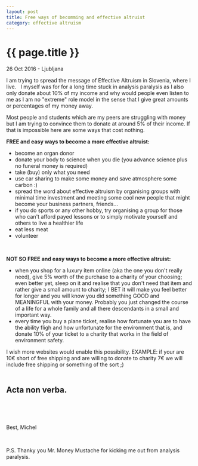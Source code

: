```yaml
---
layout: post
title: Free ways of becomming and effective altruist
category: effective altruism
---
```


{{ page.title }}
================

<p class="meta">26 Oct 2016 - Ljubljana</p>

I am trying to spread the message of Effective Altruism in Slovenia, where I live. 
&nbsp;
I myself was for for a long time stuck in analysis paralysis as I also only donate about 10% of my income and why would people even listen to me as I am no "extreme" role model in the sense that I give great amounts or percentages of my money away.
&nbsp;

Most people and students which are my peers are struggling with money but I am trying to convince them to donate at around 5% of their income.
If that is impossible here are some ways that cost nothing.
&nbsp;

**FREE and easy ways to become a more effective altruist:**
- become an organ donor
- donate your body to science when you die (you advance science plus no funeral money is required)
- take (buy) only what you need
- use car sharing to make some money and save atmosphere some carbon :)
- spread the word about effective altruism by organising groups with minimal time investment and meeting some cool new people that might become your business partners, friends...
- if you do sports or any other hobby, try organising a group for those who can't afford payed lessons or to simply motivate yourself and others to live a healthier life
- eat less meat
- volunteer
&nbsp;

&nbsp;

**NOT SO FREE and easy ways to become a more effective altruist:**
- when you shop for a luxury item online (aka the one you don't really need), give 5% worth of the purchase to a charity of your choosing; even better yet, sleep on it and realise that you don't need that item and rather give a small amount to charity; I BET it will make you feel better for longer and you will know you did something GOOD and MEANINGFUL with your money. Probably you just changed the course of a life for a whole family and all there descendants in a small and important way.
- every time you buy a plane ticket, realise how fortunate you are to have the ability fligh and how unfortunate for the environment that is, and donate 10% of your ticket to a charity that works in the field of environment safety.
&nbsp;

I wish more websites would enable this possibility.
EXAMPLE: if your are 10€ short of free shipping and are willing to donate to charity 7€ we will include free shipping or something of the sort ;)    
&nbsp;

## Acta non verba.
&nbsp;

&nbsp;

Best, Michel 
&nbsp;

&nbsp;

P.S. Thanky you Mr. Money Mustache for kicking me out from analysis paralysis.
